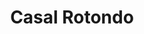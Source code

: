 ---
title: Casal Rotondo

mediaPath: /videos/cr_14_bs-1080p.mp4
mediaPosition:  [296946.24335131433,4632826.098027713,140.38710457486843]
mediaRotation:  [0.36627962705513023,-0.6433538844682531,-0.5842139109329754,0.33260956152275883]
mediaScale: 1
cameraFOV: 37

# Pair of camera points and targets: [final point], ... , [entrance point]
cameraPath: [
    [[296943.1619579051,4632827.927030629,140.04103667670498],[296957.2850110306,4632819.544100596,141.62718120995416]],
    [[296938.76074378385,4632830.539431062,141.15659116872428],[296952.9515042663,4632822.288113024,139.48684041730806]],
    [[296936.8212888076,4632837.788719209,141.44046696506922],[296948.9179778256,4632826.59441934,140.6608739688652]],
    [[296936.3653954944,4632843.744913024,141.9552685092986],[296947.80377140077,4632831.956787983,140.3888507324399]]
]

animationEntry: 2000
---